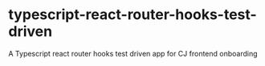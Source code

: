# typescript-react-router-hooks-test-driven
A Typescript react router hooks test driven app for CJ frontend onboarding
